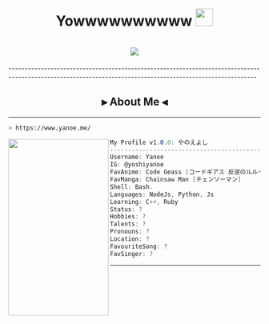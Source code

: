 <h1 align="center">Yowwwwwwwwww <img src="https://i.pinimg.com/originals/cc/0b/d8/cc0bd8d6479721dcb6b5312ca4537da1.gif" width="35px" height="35px"></h1>
<body>
<br>
<div align="center">
<img src="https://i.pinimg.com/736x/f9/a3/9f/f9a39fab15623a572b87aa54bfaa68cf.jpg">
</div>
<br>
-----------------------------------------------------------------------------------------------------------------------------------------------------------

<h2 align="center"> ⫸ About Me ⫷</h2>
  
-----------------------------------------------------------------------------------------------------------------------------------------------------------

```zsh
> https://www.yanoe.me/
```

<img align="left" src="https://i.pinimg.com/originals/a3/5f/7c/a35f7cceadbeddbfad284e7ce52adca1.gif" width="200px" height="353px"/> 

```csharp
My Profile v1.0.0: やのえよし
-----------------------------------------------------------------------------------------------------------------------------------------------------------
Username: Yanoe
IG: @yoshiyanoe
FavAnime: Code Geass [コードギアス 反逆のルルーシュ]
FavManga: Chainsaw Man [チェンソーマン]
Shell: Bash.
Languages: NodeJs, Python, Js
Learning: C++, Ruby
Status: ?
Hobbies: ?
Talents: ?
Pronouns: ?
Location: ?
FavouriteSong: ?
FavSinger: ?

```


----------------------------------------------------------------------------------------------------------------------------------------------------------------------------------------------------------------------------------------------------------------------------------------------------------------------------------------------------------------------------------------------------------------------------------------------------------------------------------------------------------------------------------------------------------------------------------------------------------------------------------------------------------------------------------------------------------------------------------------------------------------------------------------------------------------------------------------------------------------------------------------------------------------------------------------------------------------------------------------------------------------------------------------------------------------------------------------------------------------------------------------------------------------------------------------------------------------------------------------------------------------------------------------------------------------
  </div>
<br> 
<br>
<br>
<br>
<br>
